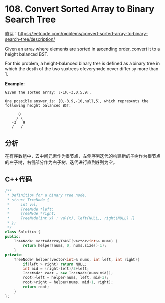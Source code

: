 # 108. Convert Sorted Array to Binary Search Tree

直达：https://leetcode.com/problems/convert-sorted-array-to-binary-search-tree/description/

Given an array where elements are sorted in ascending order, convert it to a height balanced BST.

For this problem, a height-balanced binary tree is defined as a binary tree in which the depth of the two subtrees ofeverynode never differ by more than 1.

**Example:**

```
Given the sorted array: [-10,-3,0,5,9],

One possible answer is: [0,-3,9,-10,null,5], which represents the following height balanced BST:

      0
     / \
   -3   9
   /   /
```

## 分析

在有序数组中，去中间元素作为根节点，左侧序列迭代的构建新的子树作为根节点的左子树，右侧部分作为右子树。迭代进行直到序列为空。

## C++代码

```cpp
/**
 * Definition for a binary tree node.
 * struct TreeNode {
 *     int val;
 *     TreeNode *left;
 *     TreeNode *right;
 *     TreeNode(int x) : val(x), left(NULL), right(NULL) {}
 * };
 */
class Solution {
public:
    TreeNode* sortedArrayToBST(vector<int>& nums) {
        return helper(nums, 0, nums.size()-1);
    }
private:
    TreeNode* helper(vector<int>& nums, int left, int right){
        if(left > right) return NULL;
        int mid = (right-left)/2+left;
        TreeNode* root = new TreeNode(nums[mid]);
        root->left = helper(nums, left, mid-1);
        root->right = helper(nums, mid+1, right);
        return root;
    }
};
```



